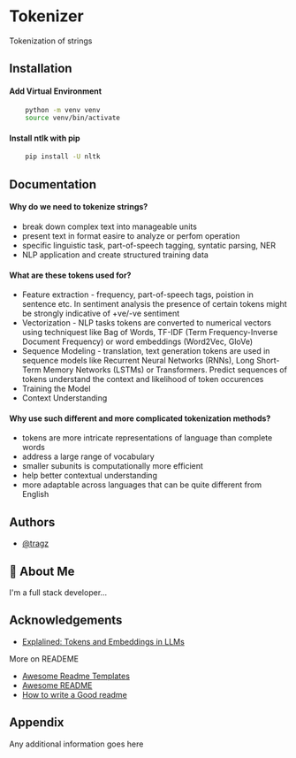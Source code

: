 
# Tokenizer
Tokenization of strings


## Installation

#### Add Virtual Environment
```bash
    python -m venv venv
    source venv/bin/activate
```

#### Install ntlk with pip

```bash
    pip install -U nltk
```
    
## Documentation

#### Why do we need to tokenize strings?
- break down complex text into manageable units
- present text in format easire to analyze or perfom operation
- specific linguistic task, part-of-speech tagging, syntatic parsing, NER
- NLP application and create structured training data

#### What are these tokens used for?
- Feature extraction - frequency, part-of-speech tags, poistion in sentence etc. In sentiment analysis the presence of certain tokens might be strongly indicative of +ve/-ve sentiment
- Vectorization - NLP tasks tokens are converted to numerical vectors using techniquest like Bag of Words, TF-IDF (Term Frequency-Inverse Document Frequency) or word embeddings (Word2Vec, GloVe)
- Sequence Modeling - translation, text generation tokens are used in sequence models like Recurrent Neural Networks (RNNs), Long Short-Term Memory Networks (LSTMs) or Transformers. Predict sequences of tokens understand the context and likelihood of token occurences
- Training the Model 
- Context Understanding

#### Why use such different and more complicated tokenization methods?
- tokens are more intricate representations of language than complete words
- address a large range of vocabulary
- smaller subunits is computationally more efficient
- help better contextual understanding
- more adaptable across languages that can be quite different from English
## Authors

- [@tragz](https://github.com/tragz)


## 🚀 About Me
I'm a full stack developer...


## Acknowledgements

 - [Explalined: Tokens  and Embeddings in LLMs](https://medium.com/the-research-nest/explained-tokens-and-embeddings-in-llms-69a16ba5db33)



 More on READEME
 - [Awesome Readme Templates](https://awesomeopensource.com/project/elangosundar/awesome-README-templates)
 - [Awesome README](https://github.com/matiassingers/awesome-readme)
 - [How to write a Good readme](https://bulldogjob.com/news/449-how-to-write-a-good-readme-for-your-github-project)


## Appendix

Any additional information goes here

